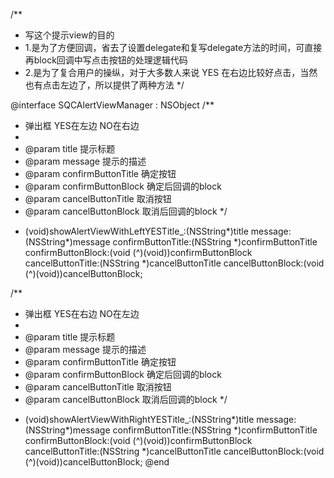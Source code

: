 /**
 *  写这个提示view的目的
 *  1.是为了方便回调，省去了设置delegate和复写delegate方法的时间，可直接再block回调中写点击按钮的处理逻辑代码
 *  2.是为了复合用户的操纵，对于大多数人来说  YES  在右边比较好点击，当然也有点击左边了，所以提供了两种方法
 */

@interface SQCAlertViewManager : NSObject
/**
 *  弹出框  YES在左边   NO在右边
 *
 *  @param title              提示标题
 *  @param message            提示的描述
 *  @param confirmButtonTitle 确定按钮
 *  @param confirmButtonBlock 确定后回调的block
 *  @param cancelButtonTitle  取消按钮
 *  @param cancelButtonBlock  取消后回调的block
 */
+ (void)showAlertViewWithLeftYESTitle_:(NSString*)title
                               message:(NSString*)message
                    confirmButtonTitle:(NSString *)confirmButtonTitle
                    confirmButtonBlock:(void (^)(void))confirmButtonBlock
                     cancelButtonTitle:(NSString *)cancelButtonTitle
                     cancelButtonBlock:(void (^)(void))cancelButtonBlock;

/**
 *  弹出框  YES在右边   NO在左边
 *
 *  @param title              提示标题
 *  @param message            提示的描述
 *  @param confirmButtonTitle 确定按钮
 *  @param confirmButtonBlock 确定后回调的block
 *  @param cancelButtonTitle  取消按钮
 *  @param cancelButtonBlock  取消后回调的block
 */
+ (void)showAlertViewWithRightYESTitle_:(NSString*)title
                               message:(NSString*)message
                    confirmButtonTitle:(NSString *)confirmButtonTitle
                    confirmButtonBlock:(void (^)(void))confirmButtonBlock
                     cancelButtonTitle:(NSString *)cancelButtonTitle
                     cancelButtonBlock:(void (^)(void))cancelButtonBlock;
@end

